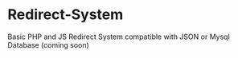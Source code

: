 # Redirect-System
Basic PHP and JS Redirect System
compatible with JSON or Mysql Database (coming soon)
